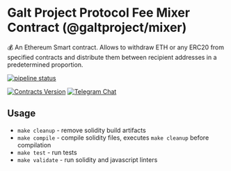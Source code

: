 # Galt Project Protocol Fee Mixer Contract (@galtproject/mixer)

💰 An Ethereum Smart contract. Allows to withdraw ETH or any ERC20 from specified contracts and distribute them between recipient addresses in a predetermined proportion.

<a href="https://gitlab.com/galtproject/galtproject-mixer/pipelines" targe="_blank"><img alt="pipeline status" src="https://gitlab.com/galtproject/galtproject-mixer/badges/master/pipeline.svg" /></a>

[![Contracts Version](https://img.shields.io/badge/version-0.1.0-orange.svg)](https://github.com/galtspace/galtproject-svg)
[![Telegram Chat](https://img.shields.io/badge/telegram-chat-blue.svg)](https://t.me/galtproject)

## Usage

* `make cleanup` - remove solidity build artifacts
* `make compile` - compile solidity files, executes `make cleanup` before compilation
* `make test` - run tests
* `make validate` - run solidity and javascript linters

